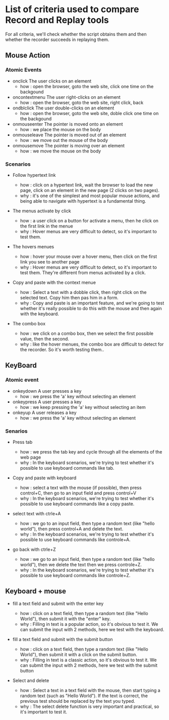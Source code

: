 # List of criteria used to compare Record and Replay tools

For all criteria, we'll check whether the script obtains them and then whether the recorder succeeds in replaying them.

## Mouse Action

### Atomic Events
* onclick The user clicks on an element
    * how : open the browser, goto the web site, click one time on the backgound     
* oncontextmenu	The user right-clicks on an element
    * how : open the browser, goto the web site, right click, back
* ondblclick The user double-clicks on an element
    * how : open the browser, goto the web site, doble click one time on the backgound
* onmouseenter	The pointer is moved onto an element
    * how : we place the mouse on the body 
* onmouseleave	The pointer is moved out of an element
    * how : we move out the mouse of the body 
* onmousemove	The pointer is moving over an element
    * how : we move the mouse on the body


### Scenarios
* Follow hypertext link
    * how : click on a hypertext link, wait the browser to load the new page, click on an element in the new page (2 clicks on two pages).
    * why : it's one of the simplest and most popular mouse actions, and being able to navigate with hypertext is a fundamental thing.

* The menus activate by click
    * how : a user click on a button for activate a menu, then he click on the first link in the menue
    * why : Hover menus are very difficult to detect, so it's important to test them.

* The hovers menues
    * how : hover your mouse over a hover menu, then click on the first link you see to another page
    * why : Hover menus are very difficult to detect, so it's important to test them. They're different from menus activated by a click.

* Copy and paste with the context menue
    * how : Select a text with a dobble click, then right click on the selected text. Copy him then pas him in a form.
    * why : Copy and paste is an important feature, and we're going to test whether it's really possible to do this with the mouse and then again with the keyboard.

* The combo box 
    * how : we click on a combo box, then we select the first possible value, then the second.
    * why : like the hover menues, the combo box are difficult to detect for the recorder. So it's worth testing them..

## KeyBoard

### Atomic event
* onkeydown	A user presses a key
    * how : we press the 'a' key without selecting an element
* onkeypress A user presses a key
    * how : we keep pressing the 'a' key without selecting an item
* onkeyup A user releases a key
    * how : we press the 'a' key without selecting an element


### Senarios
* Press tab
    * how : we press the tab key and cycle through all the elements of the web page
    * why :  In the keyboard scenarios, we're trying to test whether it's possible to use keyboard commands like tab.

* Copy and paste with keyboard
    * how : select a text with the mouse (if possible), then press control+C, then go to an input field and press control+V
    * why :  In the keyboard scenarios, we're trying to test whether it's possible to use keyboard commands like a copy paste.

* select text with ctrle+A
    * how : we go to an input field, then type a random text (like "hello world"), then press control+A and delete the text.
    * why :  In the keyboard scenarios, we're trying to test whether it's possible to use keyboard commands like controle+A.

* go back with ctrle+Z
    * how : we go to an input field, then type a random text (like "hello world"), then we delete the text then we press controle+Z.
    * why :  In the keyboard scenarios, we're trying to test whether it's possible to use keyboard commands like controle+Z.

## Keyboard + mouse
* fill a text field and submit with the enter key
    * how : click on a text field, then type a random text (like "Hello World"), then submit it with the "enter" key.
    * why : Filling in text is a popular action, so it's obvious to test it. We can submit the input with 2 methods, here we test with the keyboard.

* fill a text field and submit with the submit button
    * how : click on a text field, then type a random text (like "Hello World"), then submit it with a click on the submit button.
    * why : Filling in text is a classic action, so it's obvious to test it. We can submit the input with 2 methods, here we test with the submit button

* Select and delete
    * how : Select a text in a text field with the mouse, then start typing a random text (such as "Hello World"). If the text is correct, the previous test should be replaced by the text you typed.
    * why : The select delete function is very important and practical, so it's important to test it.



